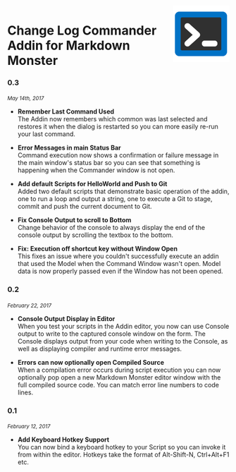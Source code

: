 ﻿<img src="icon.png" Height="128"  align="right" />

# Change Log Commander Addin for Markdown Monster 

### 0.3
<i><small>May 14th, 2017</small></i>

* **Remember Last Command Used**  
The Addin now remembers which common was last selected and restores it when the dialog is restarted so you can more easily re-run your last command.

* **Error Messages in main Status Bar**   
Command execution now shows a confirmation or failure message in the main window's status bar so you can see that something is happening when the Commander window is not open. 

* **Add default Scripts for HelloWorld and Push to Git**  
Added two default scripts that demonstrate basic operation of the addin, one to run a loop and output a string, one to execute a Git to stage, commit and push the current document to Git.

* **Fix Console Output to scroll to Bottom**  
Change behavior of the console to always display the end of the console output by scrolling the textbox to the bottom.

* **Fix: Execution off shortcut key without Window Open**  
This fixes an issue where you couldn't successfully execute an addin that used the Model when the Command Window wasn't open. Model data is now properly passed even if the Window has not been opened.

### 0.2
<i><small>February 22, 2017</small></i>

* **Console Output Display in Editor**   
When you test your scripts in the Addin editor, you now can use Console output to write to the captured console window on the form. The Console displays output from your code when writing to the Console, as well as displaying compiler and runtime error messages.

* **Errors can now optionally open Compiled Source**  
When a compilation error occurs during script execution you can now optionally pop open a new Markdown Monster editor window with the full compiled source code. You can match error line numbers to code lines.

### 0.1
<i><small>February 12, 2017</small></i>

* **Add Keyboard Hotkey Support**  
You can now bind a keyboard hotkey to your Script so you can invoke it from within the editor. Hotkeys take the format of Alt-Shift-N, Ctrl+Alt+F1 etc.

